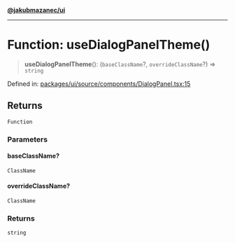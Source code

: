 [**@jakubmazanec/ui**](../README.md)

---

# Function: useDialogPanelTheme()

> **useDialogPanelTheme**(): (`baseClassName`?, `overrideClassName`?) => `string`

Defined in:
[packages/ui/source/components/DialogPanel.tsx:15](https://github.com/jakubmazanec/tools/blob/0373298af23ca7b778987184cd6fcccd21ae54be/packages/ui/source/components/DialogPanel.tsx#L15)

## Returns

`Function`

### Parameters

#### baseClassName?

`ClassName`

#### overrideClassName?

`ClassName`

### Returns

`string`
